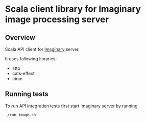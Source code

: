 Scala client library for Imaginary image processing server
==========================================================

## Overview

Scala API client for [Imaginary](https://github.com/h2non/imaginary) server.

It uses following libraries:
- sttp
- cats-effect
- circe

## Running tests

To run API integration tests first start Imaginary server by running

```
./run_image.sh
```


